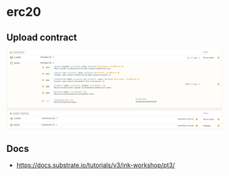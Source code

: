 # erc20

## Upload contract

![erc20_uploaded](assets/erc20_uploaded.png)

## Docs

* <https://docs.substrate.io/tutorials/v3/ink-workshop/pt3/>
